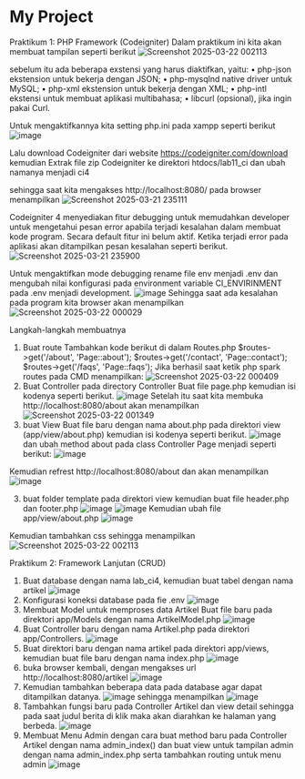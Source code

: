# My Project
Praktikum 1: PHP Framework (Codeigniter)
Dalam praktikum ini kita akan membuat tampilan seperti berikut
![Screenshot 2025-03-22 002113](https://github.com/user-attachments/assets/92484f33-6886-431b-b0bb-e4578a6aa4d2)

sebelum itu ada beberapa exstensi yang harus diaktifkan, yaitu:
• php-json ekstension untuk bekerja dengan JSON; 
• php-mysqlnd native driver untuk MySQL; 
• php-xml ekstension untuk bekerja dengan XML; 
• php-intl ekstensi untuk membuat aplikasi multibahasa; 
• libcurl (opsional), jika ingin pakai Curl. 

Untuk mengaktifkannya kita setting php.ini pada xampp seperti berikut
![image](https://github.com/user-attachments/assets/cb47a03b-7932-4ba6-a008-24e36916b047)

Lalu download Codeigniter dari website https://codeigniter.com/download kemudian Extrak file zip Codeigniter ke direktori htdocs/lab11_ci dan ubah namanya menjadi ci4

sehingga saat kita mengakses http://localhost:8080/ pada browser menampilkan
![Screenshot 2025-03-21 235111](https://github.com/user-attachments/assets/7b776fc9-39ba-4606-95f4-3ee96a82859c)

Codeigniter 4 menyediakan fitur debugging untuk memudahkan developer untuk mengetahui pesan error apabila terjadi kesalahan dalam membuat kode program. 
Secara default fitur ini belum aktif. Ketika terjadi error pada aplikasi akan ditampilkan pesan kesalahan seperti berikut. 
![Screenshot 2025-03-21 235900](https://github.com/user-attachments/assets/d350fdee-bf8c-4246-b51e-b69bf6fdf047)

Untuk mengaktifkan mode debugging rename file env menjadi .env dan mengubah nilai konfigurasi pada environment variable CI_ENVIRINMENT pada .env menjadi development.
![image](https://github.com/user-attachments/assets/d8d3827e-69f4-43eb-bff3-c11caffe17ff)
Sehingga saat ada kesalahan pada program kita browser akan menampilkan
![Screenshot 2025-03-22 000029](https://github.com/user-attachments/assets/def8f63d-ed58-4707-b2d4-d57d29815e5e)

Langkah-langkah membuatnya
1. Buat route Tambahkan kode berikut di dalam Routes.php 
   $routes->get('/about', 'Page::about'); 
  $routes->get('/contact', 'Page::contact'); 
  $routes->get('/faqs', 'Page::faqs');
Jika berhasil saat ketik php spark routes pada CMD menampilkan:
![Screenshot 2025-03-22 000409](https://github.com/user-attachments/assets/82bf7eeb-4988-42d4-ba21-1bf7f22f3ebc)
2. Buat Controller pada directory Controller
   Buat file page.php kemudian isi kodenya seperti berikut.
   ![image](https://github.com/user-attachments/assets/7318a866-971f-472b-a43d-7884b4bf5058)
  Setelah itu saat kita membuka http://localhost:8080/about akan menampilkan
![Screenshot 2025-03-22 001349](https://github.com/user-attachments/assets/68f154bd-58bd-4cb7-9d18-fcfb1612454c)
3. buat View 
Buat file baru dengan nama about.php pada direktori view (app/view/about.php) kemudian isi kodenya seperti berikut.
![image](https://github.com/user-attachments/assets/944e3b34-caec-4035-8392-4552c3b337a2)
dan ubah method about pada class Controller Page menjadi seperti berikut:
![image](https://github.com/user-attachments/assets/fce21bf7-1b67-4fd0-8b25-ac5b26e5473a)

Kemudian refrest http://localhost:8080/about dan akan menampilkan
![image](https://github.com/user-attachments/assets/41d2187d-e297-4f4c-8fee-030bd9e6bce4)

3. buat folder template pada direktori view kemudian buat file header.php dan footer.php
   ![image](https://github.com/user-attachments/assets/27989420-6f2a-4a27-b95b-b470bbebdab5)
   ![image](https://github.com/user-attachments/assets/72c13407-bfb9-4ac6-94bf-0f092c40e723)
    Kemudian ubah file app/view/about.php
   ![image](https://github.com/user-attachments/assets/ea3b96cd-5074-460d-b684-1e76314f3012)

Kemudian tambahkan css sehingga menampilkan
![Screenshot 2025-03-22 002113](https://github.com/user-attachments/assets/b712be94-0d75-4a68-81bb-3cc55faf35e5)


Praktikum 2: Framework Lanjutan (CRUD)
1. Buat database dengan nama lab_ci4, kemudian buat tabel dengan nama artikel
![image](https://github.com/user-attachments/assets/d811098b-ecdb-472e-8553-684b1d9c380c)
2. Konfigurasi koneksi database pada fie .env
   ![image](https://github.com/user-attachments/assets/3015f8ec-7cbc-4e58-8b1c-c1f3de1462d5)
3. Membuat Model untuk memproses data Artikel
   Buat file baru pada direktori app/Models dengan nama ArtikelModel.php
   ![image](https://github.com/user-attachments/assets/d5e447f1-755d-4a25-a83a-e686f103cb32)
4. Buat Controller baru dengan nama Artikel.php pada direktori app/Controllers.
   ![image](https://github.com/user-attachments/assets/d7859c41-a68d-4e09-a79c-654442de8041)
5. Buat direktori baru dengan nama artikel pada direktori app/views, kemudian buat file baru dengan nama index.php
   ![image](https://github.com/user-attachments/assets/3dbc2eb7-d4af-46cd-8e20-f052d13a3346)
6. buka browser kembali, dengan mengakses url http://localhost:8080/artikel 
   ![image](https://github.com/user-attachments/assets/390ca551-d370-47bf-b625-1d2bcca669ca)
7. Kemudian tambahkan beberapa data pada database agar dapat ditampilkan datanya.
   ![image](https://github.com/user-attachments/assets/b144d6a1-abbb-424a-8763-ce0a4af637d9)
   sehingga menampilkan
   ![image](https://github.com/user-attachments/assets/856c63dc-962a-46a1-88a2-38d10b077344)
8. Tambahkan fungsi baru pada Controller Artikel dan view detail sehingga pada saat judul berita di klik maka akan diarahkan ke halaman yang berbeda.
   ![image](https://github.com/user-attachments/assets/5033d25b-7306-4ef8-8ec2-949406dc870d)
9. Membuat Menu Admin dengan cara buat method baru pada Controller Artikel dengan nama admin_index() dan buat view untuk tampilan admin dengan nama admin_index.php serta tambahkan routing untuk menu admin
    ![image](https://github.com/user-attachments/assets/4970d6f1-e58b-4e8a-8d2b-57b8024fe494)





   


